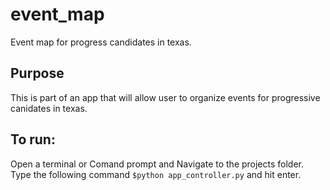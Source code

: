 # event_map
Event map for progress candidates in texas.
## Purpose
This is part of an app that will allow user to organize events for progressive canidates in texas.
## To run:
Open a terminal or Comand prompt and Navigate to the projects folder. Type the following command `$python app_controller.py` and hit enter.
